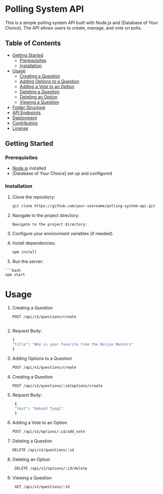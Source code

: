 # Polling System API

This is a simple polling system API built with Node.js and [Database of Your Choice]. The API allows users to create, manage, and vote on polls.

## Table of Contents

- [Getting Started](#getting-started)
  - [Prerequisites](#prerequisites)
  - [Installation](#installation)
- [Usage](#usage)
  - [Creating a Question](#creating-a-question)
  - [Adding Options to a Question](#adding-options-to-a-question)
  - [Adding a Vote to an Option](#adding-a-vote-to-an-option)
  - [Deleting a Question](#deleting-a-question)
  - [Deleting an Option](#deleting-an-option)
  - [Viewing a Question](#viewing-a-question)
- [Folder Structure](#folder-structure)
- [API Endpoints](#api-endpoints)
- [Deployment](#deployment)
- [Contributing](#contributing)
- [License](#license)

## Getting Started

### Prerequisites

- [Node.js](https://nodejs.org/) installed
- [Database of Your Choice] set up and configured

### Installation

1. Clone the repository:

   ```bash
   git clone https://github.com/your-username/polling-system-api.git

2. Navigate to the project directory:
   
   ```bash
   Navigate to the project directory:

3. Configure your environment variables (if needed).

4. Install dependencies:

    ```bash
    npm install

  5. Run the server:

    ```bash
    npm start



  # Usage

  1. Creating a Question
      ```bash
      POST /api/v1/questions/create
    
  2. Request Body:
     ```bash
     {
     "title": "Who is your favorite from the Ninjas Mentors"
     }


  3. Adding Options to a Question
      ```bash
      POST /api/v1/questions/create

  4. Creating a Question
      ```bash
      POST /api/v1/questions/:id/options/create

  5. Request Body:
      ```bash
       {
       "text": "Aakash Tyagi"
       }

  6. Adding a Vote to an Option
      ```bash
      POST /api/v1/options/:id/add_vote

  7. Deleting a Question
      ```bash
     DELETE /api/v1/questions/:id

8. Deleting an Option

    ```bash
     DELETE /api/v1/options/:id/delete

9. Viewing a Question

    ```bash
     GET /api/v1/questions/:id
